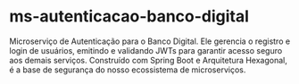# ms-autenticacao-banco-digital
Microserviço de Autenticação para o Banco Digital. Ele gerencia o registro e login de usuários, emitindo e validando JWTs para garantir acesso seguro aos demais serviços. Construído com Spring Boot e Arquitetura Hexagonal, é a base de segurança do nosso ecossistema de microserviços.
